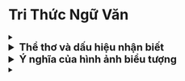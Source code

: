 # Tri Thức Ngữ Văn

<details>
<summary><strong></strong></summary>
</details>

<details>
<summary style="font-size: 20px;"><strong>Thể thơ và dấu hiệu nhận biết</strong></summary>

**Tự do**: Số chữ giữa mỗi câu khác nhau.  
**Lục bát**: Các câu 6 và 8 chữ xen kẽ nhau toàn văn bản.  
**Thơ 4,5,6,7,8 chữ**: Hoàn cảnh sáng tác thời cổ thì nói phiên âm (ngũ,tứ,bát,…ngôn).  
Còn viết thời hiện đại, ngôn từ mới thì nói bình thường (5,6,7,…chữ).  
**Song thất lục bát**: 2 câu đầu 7 chữ, các câu còn lại 6 và 8 chữ xen kẽ nhau.  
**Thất ngôn tứ tuyệt**: cả bài có 4 câu, mỗi câu 7 chữ.  
</details>

<details>
<summary style="font-size: 20px;"><strong>Ý nghĩa của hình ảnh biểu tượng</strong></summary>

Một hình ảnh biểu tượng có rất nhiều nội hàm, hãy nêu hẳn 2-3 cái.

Vd: Nếu đáp án là *Vòng tròn biểu tượng cho sự hoàn hảo, tuần hoàn, lặp lại*.  
Mà bạn nói được mỗi từ *hoàn hảo* thôi sẽ bị thiếu ý.  
</details>

<details>
<summary><strong></strong></summary>
</details>